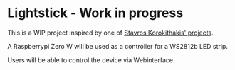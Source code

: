 # Lightstick - Work in progress
This is a WIP project inspired by one of [Stavros Korokithakis' projects](https://www.stavros.io/posts/behold-ledonardo/).

A Raspberrypi Zero W will be used as a controller for a WS2812b LED strip.

Users will be able to control the device via Webinterface.